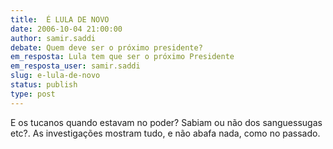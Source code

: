 ```yaml
---
title:  É LULA DE NOVO
date: 2006-10-04 21:00:00
author: samir.saddi
debate: Quem deve ser o próximo presidente?
em_resposta: Lula tem que ser o próximo Presidente
em_resposta_user: samir.saddi
slug: e-lula-de-novo
status: publish 
type: post
---
```


E os tucanos quando estavam no poder? Sabiam ou não dos sanguessugas etc?. As investigações mostram tudo, e não abafa nada, como no passado.
